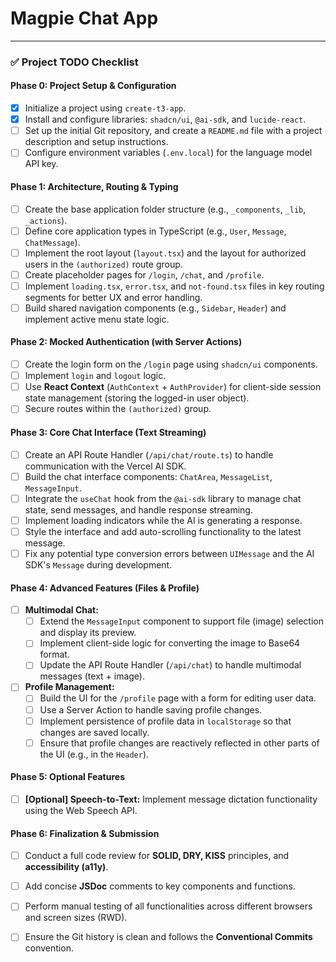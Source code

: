 # Magpie Chat App

---

### ✅ Project TODO Checklist

#### Phase 0: Project Setup & Configuration
-   [X] Initialize a project using `create-t3-app`.
-   [X] Install and configure libraries: `shadcn/ui`, `@ai-sdk`, and `lucide-react`.
-   [ ] Set up the initial Git repository, and create a `README.md` file with a project description and setup instructions.
-   [ ] Configure environment variables (`.env.local`) for the language model API key.

#### Phase 1: Architecture, Routing & Typing
-   [ ] Create the base application folder structure (e.g., `_components`, `_lib`, `_actions`).
-   [ ] Define core application types in TypeScript (e.g., `User`, `Message`, `ChatMessage`).
-   [ ] Implement the root layout (`layout.tsx`) and the layout for authorized users in the `(authorized)` route group.
-   [ ] Create placeholder pages for `/login`, `/chat`, and `/profile`.
-   [ ] Implement `loading.tsx`, `error.tsx`, and `not-found.tsx` files in key routing segments for better UX and error handling.
-   [ ] Build shared navigation components (e.g., `Sidebar`, `Header`) and implement active menu state logic.

#### Phase 2: Mocked Authentication (with Server Actions)
-   [ ] Create the login form on the `/login` page using `shadcn/ui` components.
-   [ ] Implement `login` and `logout` logic.
-   [ ] Use **React Context** (`AuthContext` + `AuthProvider`) for client-side session state management (storing the logged-in user object).
-   [ ] Secure routes within the `(authorized)` group.

#### Phase 3: Core Chat Interface (Text Streaming)
-   [ ] Create an API Route Handler (`/api/chat/route.ts`) to handle communication with the Vercel AI SDK.
-   [ ] Build the chat interface components: `ChatArea`, `MessageList`, `MessageInput`.
-   [ ] Integrate the `useChat` hook from the `@ai-sdk` library to manage chat state, send messages, and handle response streaming.
-   [ ] Implement loading indicators while the AI is generating a response.
-   [ ] Style the interface and add auto-scrolling functionality to the latest message.
-   [ ] Fix any potential type conversion errors between `UIMessage` and the AI SDK's `Message` during development.

#### Phase 4: Advanced Features (Files & Profile)
-   [ ] **Multimodal Chat:**
    -   [ ] Extend the `MessageInput` component to support file (image) selection and display its preview.
    -   [ ] Implement client-side logic for converting the image to Base64 format.
    -   [ ] Update the API Route Handler (`/api/chat`) to handle multimodal messages (text + image).
-   [ ] **Profile Management:**
    -   [ ] Build the UI for the `/profile` page with a form for editing user data.
    -   [ ] Use a Server Action to handle saving profile changes.
    -   [ ] Implement persistence of profile data in `localStorage` so that changes are saved locally.
    -   [ ] Ensure that profile changes are reactively reflected in other parts of the UI (e.g., in the `Header`).

#### Phase 5: Optional Features
-   [ ] **[Optional] Speech-to-Text:** Implement message dictation functionality using the Web Speech API.

#### Phase 6: Finalization & Submission
-   [ ] Conduct a full code review for **SOLID, DRY, KISS** principles, and **accessibility (a11y)**.
-   [ ] Add concise **JSDoc** comments to key components and functions.
-   [ ] Perform manual testing of all functionalities across different browsers and screen sizes (RWD).
-   [ ] Ensure the Git history is clean and follows the **Conventional Commits** convention.

